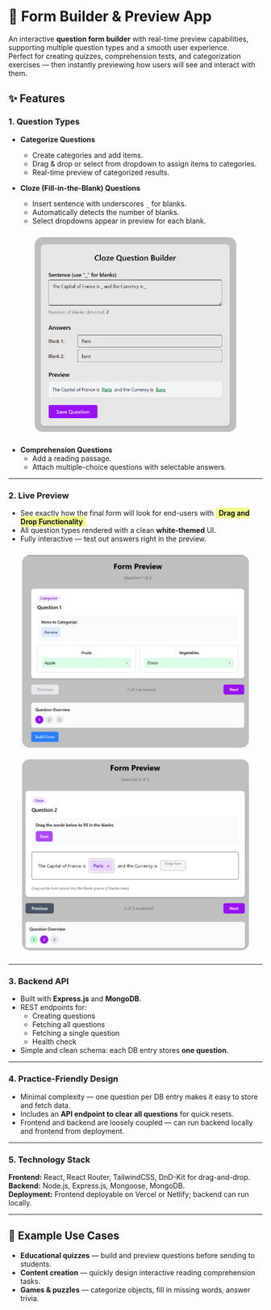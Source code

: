 # 📝 Form Builder & Preview App

An interactive **question form builder** with real-time preview capabilities, supporting multiple question types and a smooth user experience.  
Perfect for creating quizzes, comprehension tests, and categorization exercises — then instantly previewing how users will see and interact with them.

## ✨ Features

### **1. Question Types**

- **Categorize Questions**

  - Create categories and add items.
  - Drag & drop or select from dropdown to assign items to categories.
  - Real-time preview of categorized results.

- **Cloze (Fill-in-the-Blank) Questions**

  - Insert sentence with underscores `_` for blanks.
  - Automatically detects the number of blanks.
  - Select dropdowns appear in preview for each blank.

<p align="center">
  <img src="/assets/image.png" alt="Cloze Question Preview" width="400" style="border-radius:15px; margin:10px 0;"/>
</p>

- **Comprehension Questions**
  - Add a reading passage.
  - Attach multiple-choice questions with selectable answers.

---

### **2. Live Preview**

- See exactly how the final form will look for end-users with <span style="background:#f1fa8c; color:#000; padding:2px 6px; border-radius:4px; font-weight:600;">Drag and Drop Functionality</span>
- All question types rendered with a clean **white-themed** UI.
- Fully interactive — test out answers right in the preview.

<p align="center">
  <img src="/assets/image-1.png" alt="Live Preview Example 1" width="450" style="border-radius:15px; margin:10px;"/>
  <img src="/assets/image-2.png" alt="Live Preview Example 2" width="450" style="border-radius:15px; margin:10px;"/>
</p>

---

### **3. Backend API**

- Built with **Express.js** and **MongoDB**.
- REST endpoints for:
  - Creating questions
  - Fetching all questions
  - Fetching a single question
  - Health check
- Simple and clean schema: each DB entry stores **one question**.

---

### **4. Practice-Friendly Design**

- Minimal complexity — one question per DB entry makes it easy to store and fetch data.
- Includes an **API endpoint to clear all questions** for quick resets.
- Frontend and backend are loosely coupled — can run backend locally and frontend from deployment.

---

### **5. Technology Stack**

**Frontend:** React, React Router, TailwindCSS, DnD-Kit for drag-and-drop.  
**Backend:** Node.js, Express.js, Mongoose, MongoDB.  
**Deployment:** Frontend deployable on Vercel or Netlify; backend can run locally.

---

## 📌 Example Use Cases

- **Educational quizzes** — build and preview questions before sending to students.
- **Content creation** — quickly design interactive reading comprehension tasks.
- **Games & puzzles** — categorize objects, fill in missing words, answer trivia.
